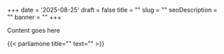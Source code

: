 +++
date = '2025-08-25'
draft = false
title = ""
slug = ""
seoDescription = ""
banner = ""
+++

Content goes here


{{< parliamone title="" text="" >}}